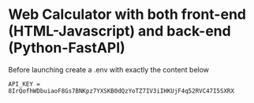 # Web Calculator with both front-end (HTML-Javascript) and back-end (Python-FastAPI)

Before launching create a .env with exactly the content below

```
API_KEY = 8IrQofhWDbuiaoF8Gs7BNKpz7YXSKB0dQzYoTZ7IV3iIHKUjF4q52RVC47I5SXRX
```
